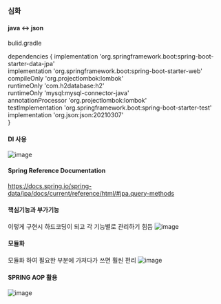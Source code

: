 ### 심화 

#### java <-> json 

bulid.gradle 

dependencies {
    implementation 'org.springframework.boot:spring-boot-starter-data-jpa'     
    implementation 'org.springframework.boot:spring-boot-starter-web'     
    compileOnly 'org.projectlombok:lombok'     
    runtimeOnly 'com.h2database:h2'     
    runtimeOnly 'mysql:mysql-connector-java'     
    annotationProcessor 'org.projectlombok:lombok'     
    testImplementation 'org.springframework.boot:spring-boot-starter-test'     
    implementation 'org.json:json:20210307'     
}



#### DI 사용
![image](https://user-images.githubusercontent.com/46198324/129450661-ef3191ab-5698-4343-aa39-25ffefe57c83.png)

#### Spring Reference Documentation
https://docs.spring.io/spring-data/jpa/docs/current/reference/html/#jpa.query-methods



#### 핵심기능과 부가기능
이렇게 구현시 하드코딩이 되고 각 기능별로 관리하기 힘듬
![image](https://user-images.githubusercontent.com/46198324/132268716-3df044c3-de78-439c-b3f7-3a42d84298d9.png)

#### 모듈화
모듈화 하여 필요한 부분에 가져다가 쓰면 훨씬 편리
![image](https://user-images.githubusercontent.com/46198324/132269538-413dbb08-0585-4db5-bb81-2d3a1a1cde0d.png)

#### SPRING AOP 활용

![image](https://user-images.githubusercontent.com/46198324/132269603-2e5936f2-1214-4cdf-a7da-9e8821bee6ed.png)

